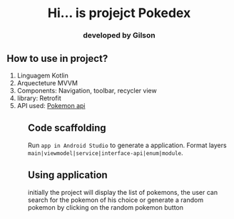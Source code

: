 <h1 align="center">Hi... is projejct Pokedex</h1>
<h3 align="center">developed by Gilson</h3>

## How to use in project?

<ol>
      <li>  Linguagem Kotlin </li>
      <li>  Arquecteture MVVM </li>
      <li> Components: Navigation, toolbar, recycler view </li>
      <li> library: Retrofit </li>
      <li>API used: <a href="https://pokeapi.co">Pokemon api</a>  </li>
            
<ol>


## Code scaffolding
Run `app in Android Studio` to generate a application.  Format layers `main|viewmodel|service|interface-api|enum|module`.

## Using application
initially the project will display the list of pokemons, the user can search for the pokemon of his choice or generate a random pokemon by clicking on the random pokemon button
